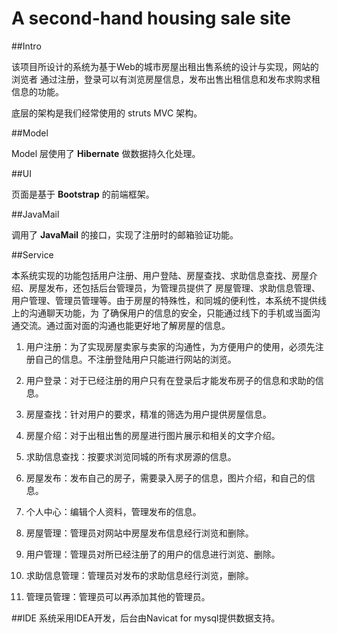 # A second-hand housing sale site 

##Intro

该项目所设计的系统为基于Web的城市房屋出租出售系统的设计与实现，网站的浏览者
通过注册，登录可以有浏览房屋信息，发布出售出租信息和发布求购求租信息的功能。

底层的架构是我们经常使用的 struts MVC 架构。

##Model

Model 层使用了 **Hibernate** 做数据持久化处理。

##UI

页面是基于 **Bootstrap** 的前端框架。

##JavaMail

调用了 **JavaMail** 的接口，实现了注册时的邮箱验证功能。

##Service

本系统实现的功能包括用户注册、用户登陆、房屋查找、求助信息查找、房屋介绍、房屋发布，还包括后台管理员，为管理员提供了
房屋管理、求助信息管理、用户管理、管理员管理等。由于房屋的特殊性，和同城的便利性，本系统不提供线上的沟通聊天功能，为
了确保用户的信息的安全，只能通过线下的手机或当面沟通交流。通过面对面的沟通也能更好地了解房屋的信息。

1. 用户注册：为了实现房屋卖家与卖家的沟通性，为方便用户的使用，必须先注册自己的信息。不注册登陆用户只能进行网站的浏览。

2. 用户登录：对于已经注册的用户只有在登录后才能发布房子的信息和求助的信息。

3. 房屋查找：针对用户的要求，精准的筛选为用户提供房屋信息。

4. 房屋介绍：对于出租出售的房屋进行图片展示和相关的文字介绍。

5. 求助信息查找：按要求浏览同城的所有求房源的信息。

6. 房屋发布：发布自己的房子，需要录入房子的信息，图片介绍，和自己的信息。

7. 个人中心：编辑个人资料，管理发布的信息。

8. 房屋管理：管理员对网站中房屋发布信息经行浏览和删除。

9. 用户管理：管理员对所已经注册了的用户的信息进行浏览、删除。

10. 求助信息管理：管理员对发布的求助信息经行浏览，删除。

11. 管理员管理：管理员可以再添加其他的管理员。

##IDE
系统采用IDEA开发，后台由Navicat for mysql提供数据支持。




